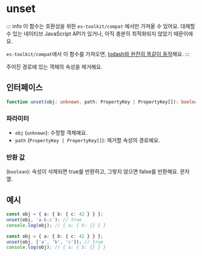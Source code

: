 # unset

::: info
이 함수는 호환성을 위한 `es-toolkit/compat` 에서만 가져올 수 있어요. 대체할 수 있는 네이티브 JavaScript API가 있거나, 아직 충분히 최적화되지 않았기 때문이에요.

`es-toolkit/compat`에서 이 함수를 가져오면, [lodash와 완전히 똑같이 동작](../../../compatibility.md)해요.
:::

주어진 경로에 있는 객체의 속성을 제거해요.

## 인터페이스

```typescript
function unset(obj: unknown, path: PropertyKey | PropertyKey[]): boolean;
```

### 파라미터

- `obj` (`unknown`): 수정할 객체예요.
- `path` (`PropertyKey | PropertyKey[]`): 제거할 속성의 경로예요.

### 반환 값

(`boolean`): 속성이 삭제되면 true를 반환하고, 그렇지 않으면 false를 반환해요.
문자열.

## 예시

```typescript
const obj = { a: { b: { c: 42 } } };
unset(obj, 'a.b.c'); // true
console.log(obj); // { a: { b: {} } }

const obj = { a: { b: { c: 42 } } };
unset(obj, ['a', 'b', 'c']); // true
console.log(obj); // { a: { b: {} } }
```